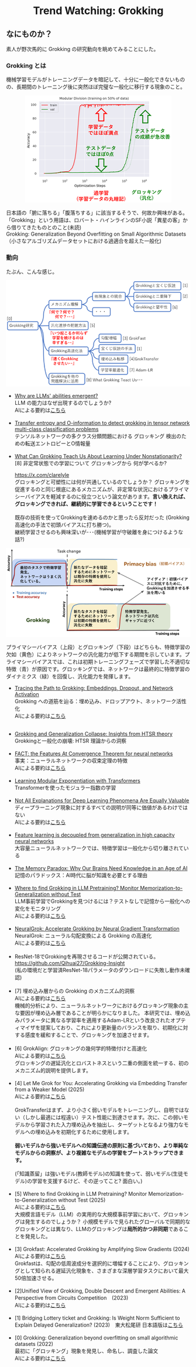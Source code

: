 <html lang="ja">
    <head>
        <meta charset="utf-8" />
    </head>
    <body>
        <h1><center>Trend Watching: Grokking</center></h1>
        <h2>なにものか？</h2>
        <p>
素人が野次馬的に Grokking の研究動向を眺めてみることにした。
        </p>
<h3>Grokking とは</h3>
<p>
機械学習モデルがトレーニングデータを暗記して、十分に一般化できないものの、長期間のトレーニング後に突然ほぼ完璧な一般化に移行する現象のこと。
</p>
<center><img src="images/grokking.png"></center>
</p><p>

日本語の「腑に落ちる」「腹落ちする」に該当するそうで、何故か興味がある。<br>
「Grokking」という用語は、ロバート・ハインラインのSF小説「異星の客」から借りてきたものとのこと(未読)<br>
 Grokking: Generalization Beyond Overfitting on Small Algorithmic Datasets（小さなアルゴリズムデータセットにおける過適合を超えた一般化)
</p>
<h3>動向</h3>
<p>
たぶん、こんな感じ。
</p> 
<center><img src="images/trend.png"></center>
</p><p>
<div class="styleBullet">
<ul><li>
<a href="https://www.arxiv.org/abs/2508.04401">Why are LLMs' abilities emergent?</a><br>
LLM の能力はなぜ出現するのでしょうか?<br>
AIによる要約は<a href="https://www.alphaxiv.org/ja/overview/2508.04401v1">こちら</a>

</li><br><li>
<a href="https://arxiv.org/abs/2507.23346">Transfer entropy and O-information to detect grokking in tensor network multi-class classification problems</a><br>
テンソルネットワークの多クラス分類問題における グロッキング 検出のための転送エントロピーとO情報量
    
</li><br><li>
<a href="https://arxiv.org/abs/2507.20057">What Can Grokking Teach Us About Learning Under Nonstationarity?</a><br>
[8] 非定常状態での学習について グロッキングから 何が学べるか?<br>

<a href="https://x.com/clarelyle">https://x.com/clarelyle</a><br>
グロッキングと可塑性には何が共通しているのでしょうか？
グロッキングを促進するのと同じ根底にあるメカニズムが、非定常な状況におけるプライマシーバイアスを軽減するのに役立つという論文があります。<strong>言い換えれば、グロッキングできれば、継続的に学習できるということです！</strong><br>
<br>
既存の技術を使ってGrokkingを速めるのかと思ったら反対だった (Grokking高速化の手法で初頭バイアスに打ち勝つ)。<br>
継続学習させるのも興味深いが･･･(機械学習が守破離を身につけるような話?)
</li></ul></div>
</p>
<center><img src="images/primacy_bias.png"></center>
<p>
プライマシーバイアス（上段）とグロッキング（下段）はどちらも、特徴学習の欠如（黄色）によりネットワークの汎化能力が低下する期間を示しています。プライマシーバイアスでは、これは初期トレーニングフェーズで学習した不適切な特徴（青）が原因です。グロッキングでは、ネットワークは最終的に特徴学習のダイナミクス（緑）を回復し、汎化能力を発揮します。
</p>
<p>
<div class="styleBullet">
<ul><li>

<a href="https://arxiv.org/abs/2507.11645">Tracing the Path to Grokking: Embeddings, Dropout, and Network Activation</a><br>
Grokking への道筋を辿る：埋め込み、ドロップアウト、ネットワーク活性化<br>
AIによる要約は<a href="https://www.alphaxiv.org/ja/overview/2507.11645v1">こちら</a>

</li><br><li>
<a href="https://arxiv.org/abs/2506.04434">Grokking and Generalization Collapse: Insights from HTSR theory</a><br>
Grokkingと一般化の崩壊: HTSR 理論からの洞察
    
</li><br><li>
<a href="https://arxiv.org/abs/2507.05644">FACT: the Features At Convergence Theorem for neural networks</a><br>
事実：ニューラルネットワークの収束定理の特徴<br>
AIによる要約は<a href="https://www.alphaxiv.org/overview/2507.05644v1">こちら</a>

</li><br><li>
<a href="https://arxiv.org/abs/2506.23679">Learning Modular Exponentiation with Transformers</a><br>
Transformerを使ったモジュラー指数の学習
    
</li><br><li>
<a href="https://arxiv.org/abs/2506.23286">Not All Explanations for Deep Learning Phenomena Are Equally Valuable</a><br>
ディープラーニング現象に対するすべての説明が同等に価値があるわけではない<br>
AIによる要約は<a href="https://www.alphaxiv.org/ja/overview/2506.23286v1">こちら</a>

</li><br><li>
<a href="https://www.arxiv.org/abs/2507.19680">Feature learning is decoupled from generalization in high capacity neural networks</a><br>
大容量ニューラルネットワークでは、特徴学習は一般化から切り離されている

</li><br><li>
<a href="https://arxiv.org/abs/2506.11015">The Memory Paradox: Why Our Brains Need Knowledge in an Age of AI</a><br>
記憶のパラドックス：AI時代に脳が知識を必要とする理由

</li><br><li>
<a href="https://arxiv.org/abs/2506.21551">Where to find Grokking in LLM Pretraining? Monitor Memorization-to-Generalization without Test</a><br>
LLM事前学習でGrokkingを見つけるには？テストなしで記憶から一般化への変化をモニタリング<br>
AIによる要約は<a href="https://www.alphaxiv.org/ja/overview/2506.21551v1">こちら</a>

</li><br><li>
<a href="https://arxiv.org/abs/2504.17243">NeuralGrok: Accelerate Grokking by Neural Gradient Transformation</a><br>
NeuralGrok: ニューラル勾配変換による Grokking の高速化<br>
AIによる要約は<a href="https://www.alphaxiv.org/ja/overview/2504.17243v1">こちら</a>

</li><br><li>
ResNet-18でGrokkingを再現させるコードが公開されている。
<a href="https://github.com/Qihuai27/Grokking-Insight">https://github.com/Qihuai27/Grokking-Insight</a><br>
(私の環境だと学習済ResNet-18パラメータのダウンロードに失敗し動作未確認)
</li><br><li>
[7] 埋め込み層からの Grokking のメカニズム的洞察<br>
AIによる要約は<a href="https://www.alphaxiv.org/ja/overview/2505.15624v1">こちら</a><br>
機械的分析により、ニューラルネットワークにおけるグロッキング現象の主な要因が埋め込み層であることが明らかになりました。
本研究では、埋め込みパラメータに異なる学習率を適用するAdam-LRという改良されたオプティマイザを提案しており、これにより更新量のバランスを取り、初期化に対する感度を緩和することで、グロッキングを加速させます。
    
</li><br><li>
[6] GrokAlign: グロッキングの幾何学的特徴付けと高速化<br>
AIによる要約は<a href="https://www.alphaxiv.org/ja/overview/2506.12284v1">こちら</a><br>
グロッキングの遅延汎化とロバストネスという二重の側面を統一する、初のメカニズム的説明を提供します。
</li><br><li>
[4] Let Me Grok for You: Accelerating Grokking via Embedding Transfer from a Weaker Model (2025)<br>
AIによる要約は<a href="https://www.alphaxiv.org/ja/overview/2504.13292v1">こちら</a><br>
<br>
GrokTransferはまず、より小さく弱いモデルをトレーニングし、自明ではない（しかし最適には程遠い）テスト性能に到達させます。次に、この弱いモデルから学習された入力埋め込みを抽出し、ターゲットとなるより強力なモデルへの埋め込みを初期化するために使用します。<br>
<br>
<strong>弱いモデルから強いモデルへの知識伝達の原則に基づいており、より単純なモデルからの洞察が、より複雑なモデルの学習をブートストラップできます。</strong><br>
<br>
(「知識蒸留」は強いモデル(教師モデル)の知識を使って、弱いモデル(生徒モデル)の学習を支援するけど、その逆ってこと? 面白い。)
</li><br><li>
[5] Where to find Grokking in LLM Pretraining? Monitor Memorization-to-Generalization without Test (2025)<br>
AIによる要約は<a href="https://www.alphaxiv.org/ja/overview/2506.21551v1">こちら</a><br>
大規模言語モデル（LLM）の実用的な大規模事前学習において、グロッキングは発生するのでしょうか？
小規模モデルで見られたグローバルで同期的なグロッキングとは異なり、LLMのグロッキングは<strong>局所的かつ非同期</strong>であることを発見した。
</li><br><li>
[3] Grokfast: Accelerated Grokking by Amplifying Slow Gradients (2024)<br>
AIによる要約は<a href="https://www.alphaxiv.org/ja/overview/2405.20233v2">こちら</a><br>
Grokfastは、勾配の低周波成分を選択的に増幅することにより、グロッキングとして知られる遅延汎化現象を、さまざまな深層学習タスクにおいて最大50倍加速させる。

</li><br><li>
[2]Unified View of Grokking, Double Descent and Emergent Abilities: A Perspective from Circuits Competition　(2023)<br>
AIによる要約は<a href="https://www.alphaxiv.org/ja/overview/2402.15175v2">こちら</a>
    
</li><br><li>
[1] Bridging Lottery ticket and Grokking: Is Weight Norm Sufficient to Explain Delayed Generalization? (2023)　東大松尾研
日本語版は<a href="https://www.jstage.jst.go.jp/article/pjsai/JSAI2024/0/JSAI2024_1B4GS203/_pdf/-char/ja">こちら</a>

</li><br><li>
[0] Grokking: Generalization beyond overfitting on small algorithmic datasets (2022)<br>
最初に「グロッキング」現象を発見し、命名し、調査した論文<br>
AIによる要約は<a href="https://www.alphaxiv.org/ja/overview/2201.02177v1">こちら</a>
</li></ul></div>
</p>
    </body>
</html>
